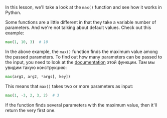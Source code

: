 
In this lesson, we'll take a look at the `max()` function and see how it works in Python.

Some functions are a little different in that they take a variable number of parameters. And we're not talking about default values. Check out this example:

```python
max(1, 10, 3)  # 10
```

In the above example, the `max()` function finds the maximum value among the passed parameters. To find out how many parameters can be passed to the input, you need to look at the [documentation](https://docs.python.org/3/library/functions.html?highlight=pow#max) этой функции. Там мы увидим такую конструкцию:

```python
max(arg1, arg2, *args[, key])
```

This means that `max()` takes two or more parameters as input:

```python
max(1, -3, 2, 3, 2)  # 3
```

If the function finds several parameters with the maximum value, then it'll return the very first one.
